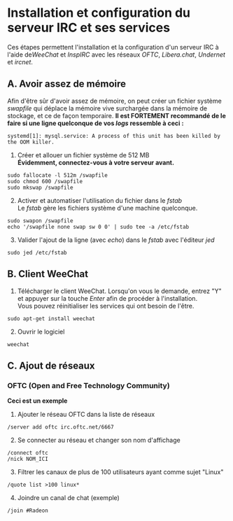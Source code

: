 # Installation et configuration du serveur IRC et ses services
Ces étapes permettent l'installation et la configuration d'un serveur IRC à l'aide de*WeeChat* et *InspIRC* avec les 
réseaux *OFTC*, *Libera.chat*, *Undernet* et *ircnet*.

## A. Avoir assez de mémoire
Afin d'être sûr d'avoir assez de mémoire, on peut créer un fichier système *swapfile* qui déplace la mémoire vive
surchargée dans la mémoire de stockage, et ce de façon temporaire. **Il est FORTEMENT recommandé de le faire si 
une ligne quelconque de vos *logs* ressemble à ceci :**
```
systemd[1]: mysql.service: A process of this unit has been killed by the OOM killer.
```
1. Créer et allouer un fichier système de 512 MB<br>**Évidemment, connectez-vous à votre serveur avant.**</br>
```
sudo fallocate -l 512m /swapfile
sudo chmod 600 /swapfile
sudo mkswap /swapfile
```
2. Activer et automatiser l'utilisation du fichier dans le *fstab*<br>Le *fstab* gère les fichiers système d'une
machine quelconque.</br>
```
sudo swapon /swapfile
echo '/swapfile none swap sw 0 0' | sudo tee -a /etc/fstab
```
3. Valider l'ajout de la ligne (avec *echo*) dans le *fstab* avec l'éditeur *jed*
```
sudo jed /etc/fstab
```

## B. Client WeeChat
1. Télécharger le client WeeChat. Lorsqu'on vous le demande, entrez "Y" et appuyer sur la touche *Enter* afin de procéder à l'installation.<br>Vous pouvez
réinitialiser les services qui ont besoin de l'être.</br>
```
sudo apt-get install weechat
```
2. Ouvrir le logiciel
```
weechat
```

## C. Ajout de réseaux
### OFTC (Open and Free Technology Community)
**Ceci est un exemple**
1. Ajouter le réseau OFTC dans la liste de réseaux
```
/server add oftc irc.oftc.net/6667
```
2. Se connecter au réseau et changer son nom d'affichage
```
/connect oftc
/nick NOM_ICI
```
3. Filtrer les canaux de plus de 100 utilisateurs ayant comme sujet "Linux"
```
/quote list >100 linux*
```
4. Joindre un canal de chat (exemple)
```
/join #Radeon
```





